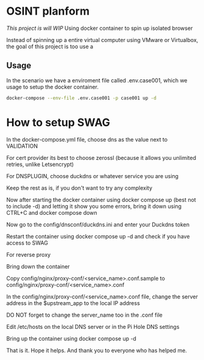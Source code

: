 # OSINT planform 
*This project is will WIP*
Using docker container to spin up isolated browser 

Instead of spinning up a entire virtual computer using VMware or Virtualbox, the goal of this project is too use a 

## Usage

In the scenario we have a enviroment file called .env.case001, which we usage to setup the docker container.

````bash
docker-compose --env-file .env.case001 -p case001 up -d
````


# How to setup SWAG

In the docker-compose.yml file, choose dns as the value next to VALIDATION

For cert provider its best to choose zerossl (because it allows you unlimited retries, unlike Letsencrypt)

For DNSPLUGIN, choose duckdns or whatever service you are using

Keep the rest as is, if you don't want to try any complexity

Now after starting the docker container using docker compose up (best not to include -d) and letting it show you some errors, bring it down using CTRL+C and docker compose down

Now go to the config/dnsconf/duckdns.ini and enter your Duckdns token

Restart the container using docker compose up -d and check if you have access to SWAG

For reverse proxy

Bring down the container

Copy config/nginx/proxy-conf/<service_name>.conf.sample to config/nginx/proxy-conf/<service_name>.conf

In the config/nginx/proxy-conf/<service_name>.conf file, change the server address in the $upstream_app to the local IP address

DO NOT forget to change the server_name too in the .conf file

Edit /etc/hosts on the local DNS server or in the Pi Hole DNS settings

Bring up the container using docker compose up -d

That is it. Hope it helps. And thank you to everyone who has helped me.